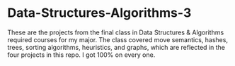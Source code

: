 # Data-Structures-Algorithms-3
These are the projects from the final class in Data Structures &amp; Algorithms required courses for my major. The class covered move semantics, hashes, trees, sorting algorithms, heuristics, and graphs, which are reflected in the four projects in this repo. I got 100% on every one.
